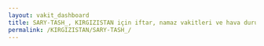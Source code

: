 ```yaml
---
layout: vakit_dashboard
title: SARY-TASH_, KIRGIZISTAN için iftar, namaz vakitleri ve hava durumu - ilçe/eyalet seç
permalink: /KIRGIZISTAN/SARY-TASH_/
---
```


<script type="text/javascript">
  var GLOBAL_COUNTRY = 'KIRGIZISTAN';
  var GLOBAL_CITY = 'SARY-TASH_';
  var GLOBAL_STATE = '';
  var lat = 72;
  var lon = 21;
</script>
